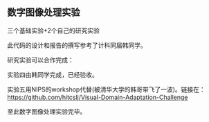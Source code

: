 ## 数字图像处理实验

三个基础实验+2个自己的研究实验



此代码的设计和报告的撰写参考了计科同届韩同学。



研究实验可以合作完成：

实验四由韩同学完成，已经验收。

实验五用NIPS的workshop代替(被清华大学的韩哥带飞了一波)。链接在：https://github.com/hitcslj/Visual-Domain-Adaptation-Challenge



至此数字图像处理实验完毕。